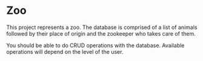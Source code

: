# Zoo
This project represents a zoo.
The database is comprised of a list of animals
followed by their place of origin and the zookeeper
who takes care of them. 

You should be able to do CRUD operations with the database.
Available operations will depend on the level of the user.